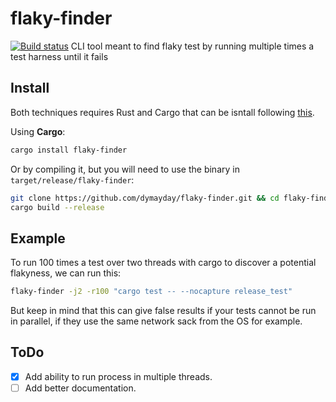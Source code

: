 # flaky-finder

[![Build status](https://travis-ci.com/dymayday/flaky-finder.svg?branch=master)](https://travis-ci.com/dymayday/flaky-finder)
CLI tool meant to find flaky test by running multiple times a test harness until it fails

## Install

Both techniques requires Rust and Cargo that can be isntall following [this](https://doc.rust-lang.org/cargo/getting-started/installation.html<Paste>).

Using **Cargo**:

```bash
cargo install flaky-finder
```

Or by compiling it, but you will need to use the binary in `target/release/flaky-finder`:

```bash
git clone https://github.com/dymayday/flaky-finder.git && cd flaky-finder
cargo build --release
```

## Example

To run 100 times a test over two threads with cargo to discover a potential flakyness, we can run this:

```bash
flaky-finder -j2 -r100 "cargo test -- --nocapture release_test"
```

But keep in mind that this can give false results if your tests cannot be run in parallel, if they use the same network sack from the OS for example.

## ToDo

- [X] Add ability to run process in multiple threads.
- [ ] Add better documentation.
